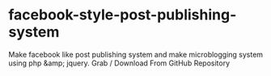 facebook-style-post-publishing-system
=====================================

Make facebook like post publishing system and make microblogging system using php &amp;amp; jquery. Grab / Download From GitHub Repository
